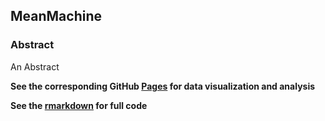 ## MeanMachine

### Abstract 
An Abstract 

**See the corresponding GitHub [Pages](https://mrpotatocode.github.io/MeanMachine/) for data visualization and analysis**

**See the [rmarkdown](https://github.com/mrpotatocode/MeanMachine/tree/main/outputs/paper/analysis.Rmd) for full code**
